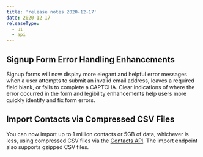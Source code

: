 ```yaml
---
title: 'release notes 2020-12-17'
date: 2020-12-17
releaseType:
  - ui
  - api
---
```


## Signup Form Error Handling Enhancements

Signup forms will now display more elegant and helpful error messages when a user attempts to submit an invalid email address, leaves a required field blank, or fails to complete a CAPTCHA. Clear indications of where the error occurred in the form and legibility enhancements help users more quickly identify and fix form errors.

## Import Contacts via Compressed CSV Files

You can now import up to 1 million contacts or 5GB of data, whichever is less, using compressed CSV files via the [Contacts API](https://sendgrid.api-docs.io/v3.0/contacts/import-contacts). The import endpoint also supports gzipped CSV files.

